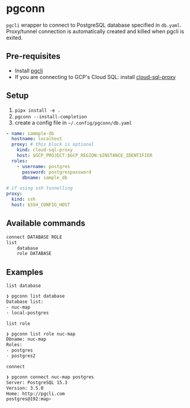 # pgconn

`pgcli` wrapper to connect to PostgreSQL database specified in `db.yaml`. Proxy/tunnel connection is automatically created and killed when pgcli is exited.

## Pre-requisites

- Install [pgcli](https://www.pgcli.com/install)
- If you are connecting to GCP's Cloud SQL: install [cloud-sql-proxy](https://github.com/GoogleCloudPlatform/cloud-sql-proxy)

## Setup

1. `pipx install -e .`
2. `pgconn --install-completion`
3. create a config file in `~/.config/pgconn/db.yaml`

```yaml
- name: sammple-db
  hostname: localhost
  proxy: # this block is optional
    kind: cloud-sql-proxy
    host: $GCP_PROJECT:$GCP_REGION:$INSTANCE_IDENTIFIER
  roles:
    - username: postgres
      password: postgrespassword
      dbname: sample_db

# if using ssh tunnelling
proxy:
  kind: ssh
  host: $SSH_CONFIG_HOST
```

## Available commands

```bash
connect DATABASE ROLE
list
    database
    role DATABASE
```

## Examples

`list database`

```bash
❯ pgconn list database
Database list:
- nuc-map
- local-postgres
```

`list role`

```bash
❯ pgconn list role nuc-map
Dbname: nuc-map
Roles:
- postgres
- postgres2
```

`connect`

```bash
❯ pgconn connect nuc-map postgres
Server: PostgreSQL 15.3
Version: 3.5.0
Home: http://pgcli.com
postgres@192:map>
```
